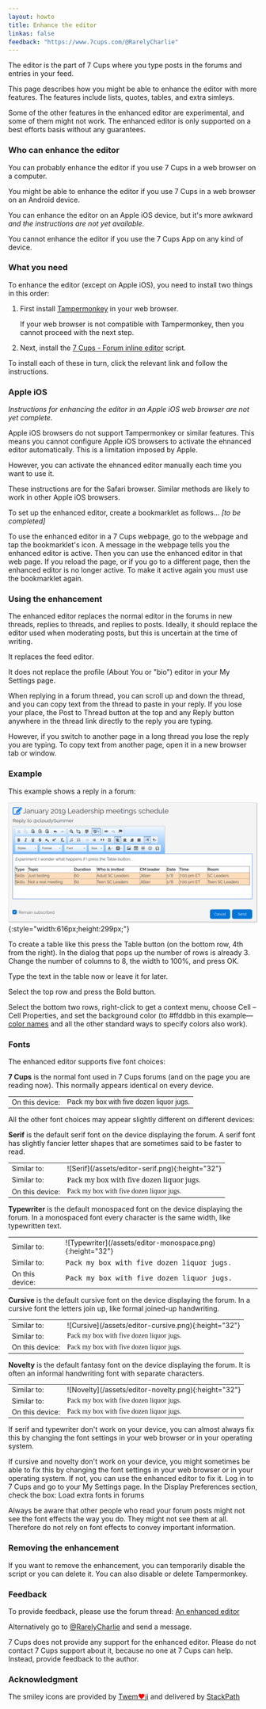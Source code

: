 ```yaml
---
layout: howto
title: Enhance the editor
linkas: false
feedback: "https://www.7cups.com/@RarelyCharlie"
---
```

<!-- script>
(ff => {
  for (let f of ff) {
    let lk = document.createElement('LINK')
    lk.setAttribute('href', 'https://fonts.googleapis.com/css?family=' + f)
    lk.rel = 'stylesheet'
    document.head.append(lk)
  }})(['Noto+Serif','Noto+Sans+Mono','Italianno','Shadows+Into+Light'])
</script -->
The editor is the part of 7 Cups where you type posts in the forums and entries in your feed.

This page describes how you might be able to enhance the editor with more features. The features include lists, quotes, tables, and extra simleys.

Some of the other features in the enhanced editor are experimental, and some of them might not work. The enhanced editor is only supported on a best efforts basis without any guarantees.

### Who can enhance the editor

You can probably enhance the editor if you use 7 Cups in a web browser on a computer.

You might be able to enhance the editor if you use 7 Cups in a web browser on an Android device.

You can enhance the editor on an Apple iOS device, but it's more awkward *and the instructions are not yet available*.

You cannot enhance the editor if you use the 7 Cups App on any kind of device.

### What you need
To enhance the editor (except on Apple iOS), you need to install two things in this order: 

1. First install [Tampermonkey](http://tampermonkey.net/) in your web browser.

   If your web browser is not compatible with Tampermonkey, then you cannot proceed with the next step.

2. Next, install the [7 Cups - Forum inline editor](https://greasyfork.org/en/scripts/36395-7-cups-forum-inline-editor) script.

To install each of these in turn, click the relevant link and follow the instructions.

### Apple iOS
*Instructions for enhancing the editor in an Apple iOS web browser are not yet complete.*

Apple iOS browsers do not support Tampermonkey or similar features. This means you cannot configure Apple iOS browsers to activate the ehnanced editor automatically. This is a limitation imposed by Apple.

However, you can activate the ehnanced editor manually each time you want to use it.

These instructions are for the Safari browser. Similar methods are likely to work in other Apple iOS browsers.

To set up the enhanced editor, create a bookmarklet as follows... *[to be completed]*

To use the enhanced editor in a 7 Cups webpage, go to the webpage and tap the bookmarklet's icon. A message in the webpage tells you the enhanced editor is active. Then you can use the enhanced editor in that web page. If you reload the page, or if you go to a different page, then the enhanced editor is no longer active. To make it active again you must use the bookmarklet again.

### Using the enhancement

The enhanced editor replaces the normal editor in the forums in new threads, replies to threads, and replies to posts. Ideally, it should replace the editor used when moderating posts, but this is uncertain at the time of writing.

It replaces the feed editor.

It does not replace the profile (About You or "bio") editor in your My Settings page.

When replying in a forum thread, you can scroll up and down the thread, and you can copy text from the thread to paste in your reply. If you lose your place, the Post to Thread button at the top and any Reply button anywhere in the thread link directly to the reply you are typing.

However, if you switch to another page in a long thread you lose the reply you are typing. To copy text from another page, open it in a new browser tab or window.

### Example
This example shows a reply in a forum:

![Editor example](/assets/editor.png){:style="width:616px;height:299px;"}

To create a table like this press the Table button (on the bottom row, 4th from the right). In the dialog that pops up the number of rows is already 3. Change the number of columns to 8, the width to 100%, and press OK.

Type the text in the table now or leave it for later.

Select the top row and press the Bold button.

Select the bottom two rows, right-click to get a context menu, choose Cell – Cell Properties, and set the background color (to #ffddbb in this example—[color names](https://www.w3schools.com/colors/colors_names.asp) and all the other standard ways to specify colors also work).

### Fonts
The enhanced editor supports five font choices:

**7 Cups** is the normal font used in 7 Cups forums (and on the page you are reading now). This normally appears identical on every device.

<table><tbody>
<tr><td>On this device:</td><td style="font-family:Raleway,sans-serif;">Pack my box with five dozen liquor jugs.</td></tr>
</tbody></table>

All the other font choices may appear slightly different on different devices:

**Serif** is the default serif font on the device displaying the forum. A serif font has slightly fancier letter shapes that are sometimes said to be faster to read.

<table><tbody>
<tr><td>Similar to:</td><td>![Serif](/assets/editor-serif.png){:height="32"}</td></tr>
<tr><td>Similar to:</td><td style="font-family:'Noto Serif';">Pack my box with five dozen liquor jugs.</td></tr>
<tr><td>On this device:</td><td style="font-family:serif;">Pack my box with five dozen liquor jugs.</td></tr>
</tbody></table>

**Typewriter** is the default monospaced font on the device displaying the forum. In a monospaced font every character is the same width, like typewritten text.

<table><tbody>
<tr><td>Similar to:</td><td>![Typewriter](/assets/editor-monospace.png){:height="32"}</td></tr>
<tr><td>Similar to:</td><td style="font-family:'Noto Sans Mono';">Pack my box with five dozen liquor jugs.</td></tr>
  <tr><td>On this device:</td><td style="font-family:monospace;">Pack my box with f<i></i>ive dozen liquor jugs.</td></tr>
</tbody></table>

**Cursive** is the default cursive font on the device displaying the forum. In a cursive font the letters join up, like formal joined-up handwriting.

<table><tbody>
<tr><td>Similar to:</td><td>![Cursive](/assets/editor-cursive.png){:height="32"}</td></tr>
<tr><td>Similar to:</td><td style="font-family:Italianno;">Pack my box with five dozen liquor jugs.</td></tr>
<tr><td>On this device:</td><td style="font-family:cursive;">Pack my box with five dozen liquor jugs.</td></tr>
</tbody></table>

**Novelty** is the default fantasy font on the device displaying the forum. It is often an informal handwriting font with separate characters.

<table><tbody>
<tr><td>Similar to:</td><td>![Novelty](/assets/editor-novelty.png){:height="32"}</td></tr>
<tr><td>Similar to:</td><td style="font-family:'Shadows Into Light';">Pack my box with five dozen liquor jugs.</td></tr>
<tr><td>On this device:</td><td style="font-family:fantasy;">Pack my box with five dozen liquor jugs.</td></tr>
</tbody></table>

If serif and typewriter don't work on your device, you can almost always fix this by changing the font settings in your web browser or in your operating system.

If cursive and novelty don't work on your device, you might sometimes be able to fix this by changing the font settings in your web browser or in your operating system. If not, you can use the enhanced editor to fix it. Log in to 7 Cups and go to your My Settings page. In the Display Preferences section, check the box: Load extra fonts in forums

Always be aware that other people who read your forum posts might not see the font effects the way you do. They might not see them at all. Therefore do not rely on font effects to convey important information.

### Removing the enhancement
If you want to remove the enhancement, you can temporarily disable the script or you can delete it. You can also disable or delete Tampermonkey.

### Feedback
To provide feedback, please use the forum thread: [An enhanced editor](https://www.7cups.com/forum/KitchenTable_133/SuggestionsandProblemSolving_383/Anenhancededitor_190066/)

Alternatively go to [@RarelyCharlie](https://www.7cups.com/@RarelyCharlie) and send a message.

7 Cups does not provide any support for the enhanced editor. Please do not contact 7 Cups support about it, because no one at 7 Cups can help. Instead, provide feedback to the author.

### Acknowledgment
The smiley icons are provided by [Twem<span style="color:red">❤</span>ji](https://twemoji.maxcdn.com/) and delivered by [StackPath](https://www.stackpath.com/)
